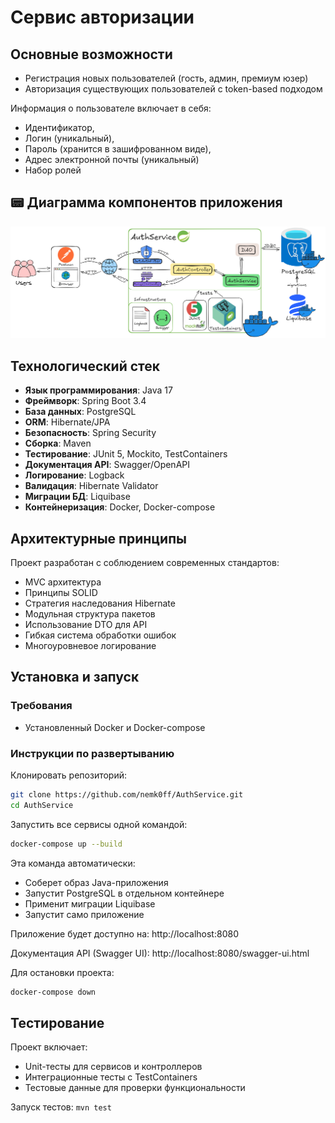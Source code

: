 # Сервис авторизации

## Основные возможности
- Регистрация новых пользователей (гость, админ, премиум юзер)
- Авторизация существующих пользователей с token-based подходом
  
Информация о пользователе включает в себя: 
- Идентификатор,
- Логин (уникальный),
- Пароль (хранится в зашифрованном виде),
- Адрес электронной почты (уникальный)
- Набор ролей

## 📟 Диаграмма компонентов приложения
![Диаграмма компонентов приложения](assets/authservice.excalidraw.png)

## Технологический стек
- **Язык программирования**: Java 17
- **Фреймворк**: Spring Boot 3.4
- **База данных**: PostgreSQL
- **ORM**: Hibernate/JPA
- **Безопасность**: Spring Security
- **Сборка**: Maven
- **Тестирование**: JUnit 5, Mockito, TestContainers
- **Документация API**: Swagger/OpenAPI
- **Логирование**: Logback
- **Валидация**: Hibernate Validator
- **Миграции БД**: Liquibase
- **Контейнеризация**: Docker, Docker-compose

## Архитектурные принципы
Проект разработан с соблюдением современных стандартов:
- MVC архитектура
- Принципы SOLID
- Стратегия наследования Hibernate
- Модульная структура пакетов
- Использование DTO для API
- Гибкая система обработки ошибок
- Многоуровневое логирование

## Установка и запуск
### Требования
- Установленный Docker и Docker-compose

### Инструкции по развертыванию
Клонировать репозиторий:
```bash
git clone https://github.com/nemk0ff/AuthService.git
cd AuthService
```
Запустить все сервисы одной командой:

```bash
docker-compose up --build
```
Эта команда автоматически:
- Соберет образ Java-приложения
- Запустит PostgreSQL в отдельном контейнере
- Применит миграции Liquibase
- Запустит само приложение

Приложение будет доступно на: http://localhost:8080

Документация API (Swagger UI): http://localhost:8080/swagger-ui.html

Для остановки проекта:
```bash
docker-compose down
```
## Тестирование
Проект включает:
- Unit-тесты для сервисов и контроллеров
- Интеграционные тесты с TestContainers
- Тестовые данные для проверки функциональности

Запуск тестов: `mvn test`